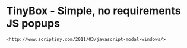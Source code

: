 TinyBox - Simple, no requirements JS popups
==================

    <http://www.scriptiny.com/2011/03/javascript-modal-windows/>
    
